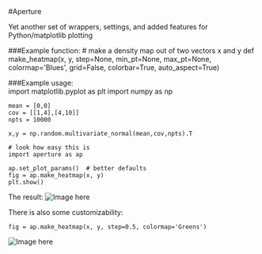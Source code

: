 #Aperture

Yet another set of wrappers, settings, and added features for Python/matplotlib plotting

###Example function:
    # make a density map out of two vectors x and y
    def make_heatmap(x, y, step=None, min_pt=None, max_pt=None, 
                 colormap='Blues', grid=False, colorbar=True, auto_aspect=True)
               
###Example usage:               
    import matplotlib.pyplot as plt
    import numpy as np

    mean = [0,0]
    cov = [[1,4],[4,10]]
    npts = 10000

    x,y = np.random.multivariate_normal(mean,cov,npts).T

    # look how easy this is
    import aperture as ap

    ap.set_plot_params()  # better defaults
    fig = ap.make_heatmap(x, y)
    plt.show()
    
The result:
![Image here](http://kevinsprong.com/images/projects/aperture/aperture_example.png)

There is also some customizability:

    fig = ap.make_heatmap(x, y, step=0.5, colormap='Greens')    

![Image here](http://kevinsprong.com/images/projects/aperture/aperture_example2.png)
